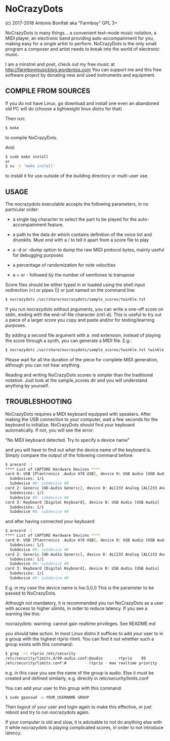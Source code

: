 # NoCrazyDots
(c) 2017-2018 Antonio Bonifati aka "Farmboy" GPL 3+

NoCrazyDots is many things... a convenient text-mode music notation, a
MIDI player, an electronic band providing auto-accompainment for you,
making easy for a single artist to perform. NoCrazyDots is the only
small program a composer and artist needs to break into the world of
electronic music.

I am a minstrel and poet, check out my free music at
<http://farmboymusicblog.wordpress.com>
You can support me and this free software project by donating new and
used instruments and equipment.


## COMPILE FROM SOURCES

If you do not have Linux, go download and install one even an
abandoned old PC will do (choose a lightweight linux distro for that)

Then run:

```bash
$ make
```

to compile NoCrazyDots.

And:

```bash
$ sudo make install
or
$ su -c 'make install'
```

to install it for use outside of the building directory or multi-user use.


## USAGE

The nocrazydots executable accepts the following parameters, in no
particular order:

* a single tag character to select the part to
  be played for the auto-accompainment feature.

* a path to the data dir which contains definition of the voice list
  and drumkits. Must end with a / to tell it apart from a score file to play

* a -d or -dump option to dump the raw MIDI protocol bytes, mainly useful
  for debugging purposes

* a percentage of randomization for note velocities

* a + or - followed by the number of semitones to transpose

Score files should be either typed in or loaded using the shell input
redirection (<) or pipes (|) or just named on the command line:

```bash
$ nocrazydots /usr/share/nocrazydots/sample_scores/twinkle.txt
```

If you run nocrazydots without arguments, you can write a one-off score on stdin,
ending with the end-of-file character (ctrl-d). This is useful to try out a
piece of a larger score you copy and paste and/or for testing/learning purposes.

By adding a second file argument with a .mid extension, instead of playing
the score through a synth, you can generate a MIDI file. E.g.:

```bash
$ nocrazydots /usr/share/nocrazydots/sample_scores/twinkle.txt twinkle.mid
```

Please wait for all the duration of the piece for complete MIDI generation,
although you can not hear anything.

Reading and writing NoCrazyDots scores is simpler than the traditional notation.
Just look at the sample_scores dir and you will understand anything by yourself.


## TROUBLESHOOTING

NoCrazyDots requires a MIDI keyboard equipped with speakers. After
making the USB connection to your computer, wait a few seconds for the
keyboard to initialize. NoCrazyDots should find your keyboard
automatically. If not, you will see the error:

"No MIDI keyboard detected. Try to specify a device name"

and you will have to find out what the device name of the keyboard is.
Simply compare the output of the following command before:

```bash
$ arecord -l
**** List of CAPTURE Hardware Devices ****
card 0: USB [Plantronics .Audio 478 USB], device 0: USB Audio [USB Audio]
  Subdevices: 1/1
  Subdevice #0: subdevice #0
card 2: Generic [HD-Audio Generic], device 0: ALC233 Analog [ALC233 Analog]
  Subdevices: 1/1
  Subdevice #0: subdevice #0
card 3: Keyboard [Digital Keyboard], device 0: USB Audio [USB Audio]
  Subdevices: 1/1
  Subdevice #0: subdevice #0
```

and after having connected your keyboard:

```bash
$ arecord -l
**** List of CAPTURE Hardware Devices ****
card 0: USB [Plantronics .Audio 478 USB], device 0: USB Audio [USB Audio]
  Subdevices: 1/1
  Subdevice #0: subdevice #0
card 2: Generic [HD-Audio Generic], device 0: ALC233 Analog [ALC233 Analog]
  Subdevices: 1/1
  Subdevice #0: subdevice #0
card 3: Keyboard [Digital Keyboard], device 0: USB Audio [USB Audio]
  Subdevices: 1/1
  Subdevice #0: subdevice #0
```

E.g. in my case the device name is hw:3,0,0 This is the parameter to
be passed to NoCrazyDots.

Although not mandatory, it is recommended you run NoCrazyDots as a
user with access to higher ulimits, in order to reduce latency. If you
see a warning like this:

nocrazydots: warning: cannot gain realtime privileges. See README.md

you should take action. In most Linux distro it suffices to add your
user to in a group with the highest rtprio rlimit. You can find it out
whether such a group exists with this command:

```bash
$ grep -ri rtprio /etc/security
/etc/security/limits.d/99-audio.conf:@audio 	- rtprio 	99
/etc/security/limits.conf:#        - rtprio - max realtime priority
```

e.g. in this case you see the name of the group is audio. Else it must
be created and defined similarly, e.g. directly in /etc/security/limits.conf

You can add your user to this group with this command:

```bash
$ sudo gpasswd -a YOUR_USERNAME GROUP
```

Then logout of your user and login again to make this effective, or
just reboot and try to run nocrazydots again.

If your computer is old and slow, it is advisable to not do anything else with it
while nocrazydots is playing complicated scores, in order to not introduce latency.

